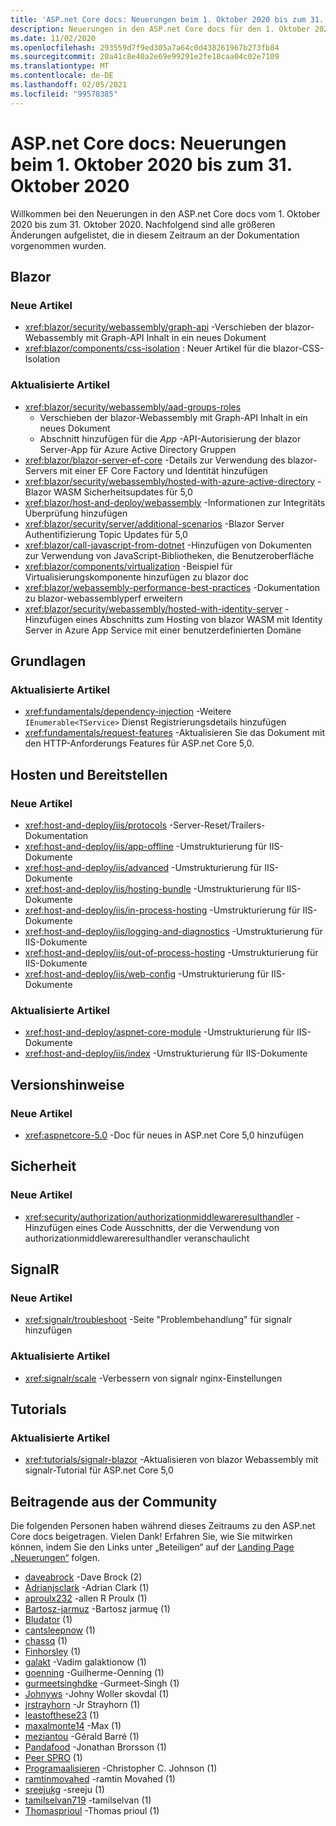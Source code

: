 ```yaml
---
title: 'ASP.net Core docs: Neuerungen beim 1. Oktober 2020 bis zum 31. Oktober 2020'
description: Neuerungen in den ASP.net Core docs für den 1. Oktober 2020 bis zum 31. Oktober 2020.
ms.date: 11/02/2020
ms.openlocfilehash: 293559d7f9ed305a7a64c0d438261967b273fb84
ms.sourcegitcommit: 20a41c8e40a2e69e99291e2fe18caa04c02e7109
ms.translationtype: MT
ms.contentlocale: de-DE
ms.lasthandoff: 02/05/2021
ms.locfileid: "99578385"
---
```

# <a name="aspnet-core-docs-whats-new-for-october-1-2020---october-31-2020"></a>ASP.net Core docs: Neuerungen beim 1. Oktober 2020 bis zum 31. Oktober 2020

Willkommen bei den Neuerungen in den ASP.net Core docs vom 1. Oktober 2020 bis zum 31. Oktober 2020. Nachfolgend sind alle größeren Änderungen aufgelistet, die in diesem Zeitraum an der Dokumentation vorgenommen wurden.

## <a name="blazor"></a>Blazor

### <a name="new-articles"></a>Neue Artikel

- <xref:blazor/security/webassembly/graph-api> -Verschieben der blazor-Webassembly mit Graph-API Inhalt in ein neues Dokument
- <xref:blazor/components/css-isolation> : Neuer Artikel für die blazor-CSS-Isolation

### <a name="updated-articles"></a>Aktualisierte Artikel

- <xref:blazor/security/webassembly/aad-groups-roles>
  - Verschieben der blazor-Webassembly mit Graph-API Inhalt in ein neues Dokument
  - Abschnitt hinzufügen für die *App* -API-Autorisierung der blazor Server-App für Azure Active Directory Gruppen
- <xref:blazor/blazor-server-ef-core> -Details zur Verwendung des blazor-Servers mit einer EF Core Factory und Identität hinzufügen
- <xref:blazor/security/webassembly/hosted-with-azure-active-directory> -Blazor WASM Sicherheitsupdates für 5,0
- <xref:blazor/host-and-deploy/webassembly> -Informationen zur Integritäts Überprüfung hinzufügen
- <xref:blazor/security/server/additional-scenarios> -Blazor Server Authentifizierung Topic Updates für 5,0
- <xref:blazor/call-javascript-from-dotnet> -Hinzufügen von Dokumenten zur Verwendung von JavaScript-Bibliotheken, die Benutzeroberfläche
- <xref:blazor/components/virtualization> -Beispiel für Virtualisierungskomponente hinzufügen zu blazor doc
- <xref:blazor/webassembly-performance-best-practices> -Dokumentation zu blazor-webassemblyperf erweitern
- <xref:blazor/security/webassembly/hosted-with-identity-server> -Hinzufügen eines Abschnitts zum Hosting von blazor WASM mit Identity Server in Azure App Service mit einer benutzerdefinierten Domäne

## <a name="fundamentals"></a>Grundlagen

### <a name="updated-articles"></a>Aktualisierte Artikel

- <xref:fundamentals/dependency-injection> -Weitere `IEnumerable<TService>` Dienst Registrierungsdetails hinzufügen
- <xref:fundamentals/request-features> -Aktualisieren Sie das Dokument mit den HTTP-Anforderungs Features für ASP.net Core 5,0.

## <a name="hosting-and-deployment"></a>Hosten und Bereitstellen

### <a name="new-articles"></a>Neue Artikel

- <xref:host-and-deploy/iis/protocols> -Server-Reset/Trailers-Dokumentation
- <xref:host-and-deploy/iis/app-offline> -Umstrukturierung für IIS-Dokumente
- <xref:host-and-deploy/iis/advanced> -Umstrukturierung für IIS-Dokumente
- <xref:host-and-deploy/iis/hosting-bundle> -Umstrukturierung für IIS-Dokumente
- <xref:host-and-deploy/iis/in-process-hosting> -Umstrukturierung für IIS-Dokumente
- <xref:host-and-deploy/iis/logging-and-diagnostics> -Umstrukturierung für IIS-Dokumente
- <xref:host-and-deploy/iis/out-of-process-hosting> -Umstrukturierung für IIS-Dokumente
- <xref:host-and-deploy/iis/web-config> -Umstrukturierung für IIS-Dokumente

### <a name="updated-articles"></a>Aktualisierte Artikel

- <xref:host-and-deploy/aspnet-core-module> -Umstrukturierung für IIS-Dokumente
- <xref:host-and-deploy/iis/index> -Umstrukturierung für IIS-Dokumente

## <a name="release-notes"></a>Versionshinweise

### <a name="new-articles"></a>Neue Artikel

- <xref:aspnetcore-5.0> -Doc für neues in ASP.net Core 5,0 hinzufügen

## <a name="security"></a>Sicherheit

### <a name="new-articles"></a>Neue Artikel

- <xref:security/authorization/authorizationmiddlewareresulthandler> -Hinzufügen eines Code Ausschnitts, der die Verwendung von authorizationmiddlewareresulthandler veranschaulicht

## <a name="signalr"></a>SignalR

### <a name="new-articles"></a>Neue Artikel

- <xref:signalr/troubleshoot> -Seite "Problembehandlung" für signalr hinzufügen

### <a name="updated-articles"></a>Aktualisierte Artikel

- <xref:signalr/scale> -Verbessern von signalr nginx-Einstellungen

## <a name="tutorials"></a>Tutorials

### <a name="updated-articles"></a>Aktualisierte Artikel

- <xref:tutorials/signalr-blazor> -Aktualisieren von blazor Webassembly mit signalr-Tutorial für ASP.net Core 5,0

## <a name="community-contributors"></a>Beitragende aus der Community

Die folgenden Personen haben während dieses Zeitraums zu den ASP.net Core docs beigetragen. Vielen Dank! Erfahren Sie, wie Sie mitwirken können, indem Sie den Links unter „Beteiligen“ auf der [Landing Page „Neuerungen“](index.yml) folgen.

- [daveabrock](https://github.com/daveabrock) -Dave Brock (2)
- [Adrianjsclark](https://github.com/AdrianJSClark) -Adrian Clark (1)
- [aproulx232](https://github.com/aproulx232) -allen R Proulx (1)
- [Bartosz-jarmuz](https://github.com/bartosz-jarmuz) -Bartosz jarmuę (1)
- [Bludator](https://github.com/Bludator) (1)
- [cantsleepnow](https://github.com/cantSleepNow) (1)
- [chassq](https://github.com/chassq) (1)
- [Finhorsley](https://github.com/FinHorsley) (1)
- [galakt](https://github.com/galakt) -Vadim galaktionow (1)
- [goenning](https://github.com/goenning) -Guilherme-Oenning (1)
- [gurmeetsinghdke](https://github.com/gurmeetsinghdke) -Gurmeet-Singh (1)
- [Johnyws](https://github.com/JohnyWS) -Johny Woller skovdal (1)
- [jrstrayhorn](https://github.com/jrstrayhorn) -Jr Strayhorn (1)
- [leastofthese23](https://github.com/leastofthese23) (1)
- [maxalmonte14](https://github.com/maxalmonte14) -Max (1)
- [meziantou](https://github.com/meziantou) -Gérald Barré (1)
- [Pandafood](https://github.com/PandaFood) -Jonathan Brorsson (1)
- [Peer SPRO](https://github.com/pekspro) (1)
- [Programaalisieren](https://github.com/Programazing) -Christopher C. Johnson (1)
- [ramtinmovahed](https://github.com/ramtinmovahed) -ramtin Movahed (1)
- [sreejukg](https://github.com/sreejukg) -sreeju (1)
- [tamilselvan719](https://github.com/tamilselvan719) -tamilselvan (1)
- [Thomasprioul](https://github.com/ThomasPrioul) -Thomas prioul (1)
